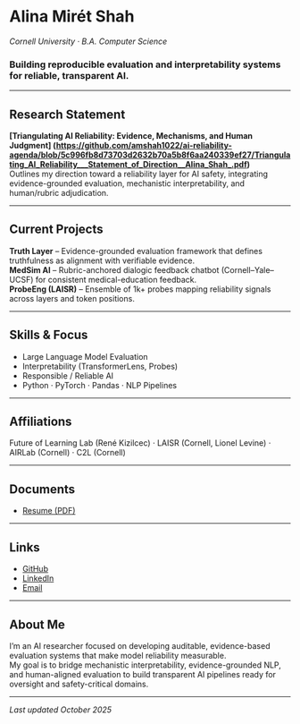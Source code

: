 # Alina Mirét Shah  
*Cornell University · B.A. Computer Science*  

### Building reproducible evaluation and interpretability systems for reliable, transparent AI.

---

## Research Statement
**[Triangulating AI Reliability: Evidence, Mechanisms, and Human Judgment]
(https://github.com/amshah1022/ai-reliability-agenda/blob/5c996fb8d73703d2632b70a5b8f6aa240339ef27/Triangulating_AI_Reliability___Statement_of_Direction__Alina_Shah_.pdf)**  
Outlines my direction toward a reliability layer for AI safety, integrating evidence-grounded evaluation, mechanistic interpretability, and human/rubric adjudication.

---

## Current Projects
**Truth Layer** – Evidence-grounded evaluation framework that defines truthfulness as alignment with verifiable evidence.  
**MedSim AI** – Rubric-anchored dialogic feedback chatbot (Cornell–Yale–UCSF) for consistent medical-education feedback.  
**ProbeEng (LAISR)** – Ensemble of 1k+ probes mapping reliability signals across layers and token positions.  

---

## Skills & Focus
- Large Language Model Evaluation  
- Interpretability (TransformerLens, Probes)  
- Responsible / Reliable AI  
- Python · PyTorch · Pandas · NLP Pipelines  

---

## Affiliations
Future of Learning Lab (René Kizilcec) · LAISR (Cornell, Lionel Levine) · AIRLab (Cornell) · C2L (Cornell)

---

## Documents
- [Resume (PDF)](https://github.com/amshah1022/amshah1022.github.io/blob/85ba0fd98df482c65aaa8af95de51ae30cefaea5/Alina_Miret_Shah_Resume.pdf)

---

## Links
- [GitHub](https://github.com/amshah1022)  
- [LinkedIn](https://linkedin.com/in/alinamshah)  
- [Email](mailto:alina.shah1022@gmail.com)  

---

## About Me
I’m an AI researcher focused on developing auditable, evidence-based evaluation systems that make model reliability measurable.  
My goal is to bridge mechanistic interpretability, evidence-grounded NLP, and human-aligned evaluation to build transparent AI pipelines ready for oversight and safety-critical domains.  

---

_Last updated October 2025_


